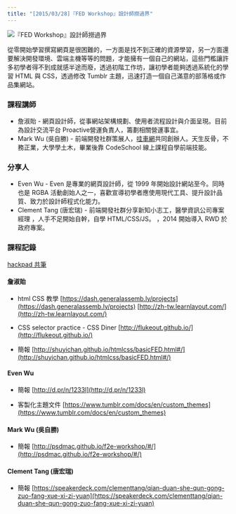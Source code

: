 ```yaml
---
title: "[2015/03/28]『FED Workshop』設計師撈過界"
---
```


![『FED Workshop』設計師撈過界](https://fbcdn-sphotos-g-a.akamaihd.net/hphotos-ak-xpa1/v/t1.0-9/603854_808756245839479_2264249059528231390_n.jpg?oh=40d63a964f329811a93064dbabdc35e3&oe=55D9827C&__gda__=1440259582_a08388365423fddc53c51dc49ad7b62f)

從零開始學習撰寫網頁是很困難的，一方面是找不到正確的資源學習，另一方面還要解決開發環境、雲端主機等等的問題，才能擁有一個自己的網站，這些門檻讓許多初學者得不到成就感半途而廢，透過初階工作坊，讓初學者能夠透過系統化的學習 HTML 與 CSS，透過修改 Tumblr 主題，迅速打造一個自己滿意的部落格或作品集網站。

### 課程講師

+ 詹淑貽 -  網頁設計師，從事網站架構規劃、使用者流程設計與介面呈現。目前為設計交流平台 Proactive營運負責人，籌劃相關營運事宜。
+ Mark Wu (吳自勝) -  前端開發社群策展人，[哇車網](http://wowcar.tw)共同創辦人。天生反骨，不務正業，大學學土木，畢業後靠 CodeSchool 線上課程自學前端技能。


### 分享人

+ Even Wu -  Even 是專業的網頁設計師，從 1999 年開始設計網站至今。同時也是 RGBA 活動創始人之一，喜歡宣導初學者應使用現代工具、提升設計品質、致力於設計師程式化能力。
+ Clement Tang (唐宏瑞) -  前端開發社群分享新知小志工，醫學資訊公司專案經理 ，人手不足開始自幹，自學 HTML/CSS/JS。 ，2014 開始導入 RWD 於政府專案。

### 課程記錄

[hackpad 共筆](https://designer_and_frontend_learning.hackpad.com/3-EycLAUuYBHU)

#### 詹淑貽

+ html CSS 教學
[https://dash.generalassemb.ly/projects](https://dash.generalassemb.ly/projects)
[http://zh-tw.learnlayout.com/](http://zh-tw.learnlayout.com/)


+ CSS selector practice - CSS Diner
[http://flukeout.github.io/](http://flukeout.github.io/)

+ 簡報
[http://shuyichan.github.io/htmlcss/basicFED.html#/](http://shuyichan.github.io/htmlcss/basicFED.html#/)


#### Even Wu

+ 簡報
[http://d.pr/n/1233l](http://d.pr/n/1233l)

+ 客製化主題文件 
[https://www.tumblr.com/docs/en/custom_themes](https://www.tumblr.com/docs/en/custom_themes)

#### Mark Wu (吳自勝)
+ 簡報
[http://psdmac.github.io/f2e-workshop/#/](http://psdmac.github.io/f2e-workshop/#/)

#### Clement Tang (唐宏瑞)
+ 簡報
[https://speakerdeck.com/clementtang/qian-duan-she-qun-gong-zuo-fang-xue-xi-zi-yuan](https://speakerdeck.com/clementtang/qian-duan-she-qun-gong-zuo-fang-xue-xi-zi-yuan)
